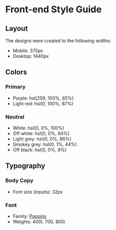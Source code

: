 # Front-end Style Guide

## Layout

The designs were created to the following widths:

- Mobile: 375px
- Desktop: 1440px

## Colors

### Primary
- Purple: hsl(259, 100%, 65%)
- Light red: hsl(0, 100%, 67%)
### Neutral
- White: hsl(0, 0%, 100%)
- Off white: hsl(0, 0%, 94%)
- Light grey: hsl(0, 0%, 86%)
- Smokey grey: hsl(0, 1%, 44%)
- Off black: hsl(0, 0%, 8%)

## Typography

### Body Copy

- Font size (inputs): 32px

### Font

- Family: [Poppins](https://fonts.google.com/specimen/Poppins)
- Weights: 400i, 700, 800i
